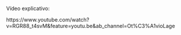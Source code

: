 <p> Vídeo explicativo: <p>
https://www.youtube.com/watch?v=RGR88_t4svM&feature=youtu.be&ab_channel=Ot%C3%A1vioLage
